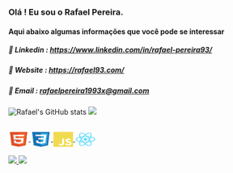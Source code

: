 ### Olá ! Eu sou o Rafael Pereira.

<!--
**RafaelPereira93/RafaelPereira93** is a ✨ _special_ ✨ repository because its `README.md` (this file) appears on your GitHub profile.

Here are some ideas to get you started:

- 🔭 I’m currently working on ...
- 🌱 I’m currently learning ...
- 👯 I’m looking to collaborate on ...
- 🤔 I’m looking for help with ...
- 💬 Ask me about ...
- 📫 How to reach me: ...
- 😄 Pronouns: ...
- ⚡ Fun fact: ...
-->
#### Aqui abaixo algumas informações que você pode se interessar

##### :link:  Linkedin : https://www.linkedin.com/in/rafael-pereira93/
##### :link:  Website : https://rafael93.com/
##### :email: Email : rafaelpereira1993x@gmail.com

![Rafael's GitHub stats](https://github-readme-stats.vercel.app/api?username=rafaelpereira93&show_icons=true&theme=dark)
<img height="195em" src="https://github-readme-stats-eight-theta.vercel.app/api/top-langs/?username=rafaelpereira93&layout=compact&langs_count=8&theme=dark"/>

  <a href="https://github.com/RafaelPereira93" target="_blank">
    <div style="display: inline_block"><br>
      <img align="center" alt="rafaelpereira93-HTML" width="40" height="30" src="https://raw.githubusercontent.com/devicons/devicon/master/icons/html5/html5-original.svg">
      <img align="center" alt="rafaelpereira93-CSS" width="40" height="30" src="https://raw.githubusercontent.com/devicons/devicon/master/icons/css3/css3-original.svg">
      <img align="center" alt="rafaelpereira93-JS" width="40" height="30"  src="https://raw.githubusercontent.com/devicons/devicon/master/icons/javascript/javascript-plain.svg">
      <img align="center" alt="rafaelpereira93-React" width="40" height="30" src="https://raw.githubusercontent.com/devicons/devicon/master/icons/react/react-original.svg">
    </div>
  </a>

  <div style="display: inline_block"><br>
    <a href = "mailto: rafaelpereira1993x@gmail.com"><img src="https://img.shields.io/badge/-Gmail-%23EA4335?style=for-the-badge&logo=gmail&logoColor=white" target="_blank">       </a>
    <a href="https://www.linkedin.com/in/rafael-pereira93/" target="_blank"><img src="https://img.shields.io/badge/-LinkedIn-%230077B5?style=for-the-badge&logo=linkedin&logoColor=white" target="_blank"></a>
  </div>
